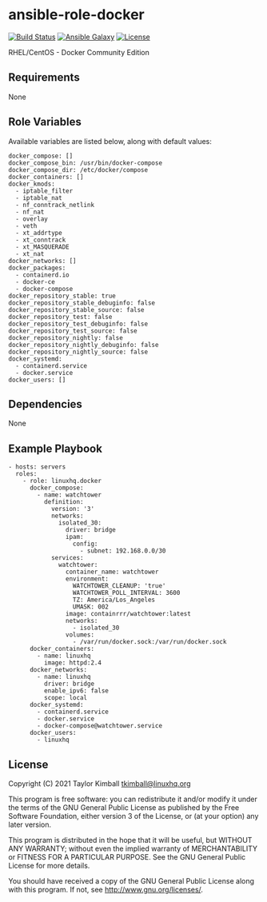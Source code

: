 # ansible-role-docker

[![Build Status](https://travis-ci.org/linuxhq/ansible-role-docker.svg?branch=master)](https://travis-ci.org/linuxhq/ansible-role-docker)
[![Ansible Galaxy](https://img.shields.io/badge/ansible--galaxy-docker-blue.svg?style=flat)](https://galaxy.ansible.com/linuxhq/docker)
[![License](https://img.shields.io/badge/license-GPLv3-brightgreen.svg?style=flat)](COPYING)

RHEL/CentOS - Docker Community Edition

## Requirements

None

## Role Variables

Available variables are listed below, along with default values:

    docker_compose: []
    docker_compose_bin: /usr/bin/docker-compose
    docker_compose_dir: /etc/docker/compose
    docker_containers: []
    docker_kmods:
      - iptable_filter
      - iptable_nat
      - nf_conntrack_netlink
      - nf_nat
      - overlay
      - veth
      - xt_addrtype
      - xt_conntrack
      - xt_MASQUERADE
      - xt_nat
    docker_networks: []
    docker_packages:
      - containerd.io
      - docker-ce
      - docker-compose
    docker_repository_stable: true
    docker_repository_stable_debuginfo: false
    docker_repository_stable_source: false
    docker_repository_test: false
    docker_repository_test_debuginfo: false
    docker_repository_test_source: false
    docker_repository_nightly: false
    docker_repository_nightly_debuginfo: false
    docker_repository_nightly_source: false
    docker_systemd:
      - containerd.service
      - docker.service
    docker_users: []

## Dependencies

None

## Example Playbook

    - hosts: servers
      roles:
        - role: linuxhq.docker
          docker_compose:
            - name: watchtower
              definition:
                version: '3'
                networks:
                  isolated_30:
                    driver: bridge
                    ipam:
                      config:
                        - subnet: 192.168.0.0/30
                services:
                  watchtower:
                    container_name: watchtower
                    environment:
                      WATCHTOWER_CLEANUP: 'true'
                      WATCHTOWER_POLL_INTERVAL: 3600
                      TZ: America/Los_Angeles
                      UMASK: 002
                    image: containrrr/watchtower:latest
                    networks:
                      - isolated_30
                    volumes:
                      - /var/run/docker.sock:/var/run/docker.sock
          docker_containers:
            - name: linuxhq
              image: httpd:2.4
          docker_networks:
            - name: linuxhq
              driver: bridge
              enable_ipv6: false
              scope: local
          docker_systemd:
            - containerd.service
            - docker.service
            - docker-compose@watchtower.service
          docker_users:
            - linuxhq

## License

Copyright (C) 2021 Taylor Kimball <tkimball@linuxhq.org>

This program is free software: you can redistribute it and/or modify
it under the terms of the GNU General Public License as published by
the Free Software Foundation, either version 3 of the License, or
(at your option) any later version.

This program is distributed in the hope that it will be useful,
but WITHOUT ANY WARRANTY; without even the implied warranty of
MERCHANTABILITY or FITNESS FOR A PARTICULAR PURPOSE. See the
GNU General Public License for more details.

You should have received a copy of the GNU General Public License
along with this program. If not, see <http://www.gnu.org/licenses/>.

